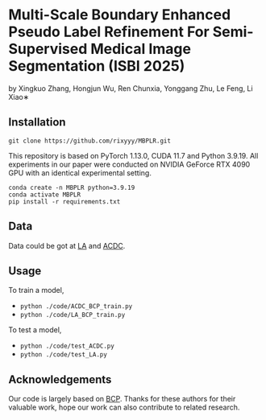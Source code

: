 # Multi-Scale Boundary Enhanced Pseudo Label Refinement For Semi-Supervised Medical Image Segmentation (ISBI 2025)
by Xingkuo Zhang, Hongjun Wu, Ren Chunxia, Yonggang Zhu, Le Feng, Li Xiao∗
## Installation
`git clone https://github.com/rixyyy/MBPLR.git`  
  
This repository is based on PyTorch 1.13.0, CUDA 11.7 and Python 3.9.19. All experiments in our paper were conducted on NVIDIA GeForce RTX 4090 GPU with an identical experimental setting. 
  
```conda create -n MBPLR python=3.9.19```  
`conda activate MBPLR`  
`pip install -r requirements.txt`

## Data
Data could be got at [LA](https://github.com/yulequan/UA-MT/tree/master/data) and [ACDC](https://github.com/HiLab-git/SSL4MIS/tree/master/data/ACDC).

## Usage
To train a model,
  - `python ./code/ACDC_BCP_train.py`   
  - `python ./code/LA_BCP_train.py`
    
To test a model, 
 - `python ./code/test_ACDC.py`    
 - `python ./code/test_LA.py`

## Acknowledgements
Our code is largely based on [BCP](https://github.com/DeepMed-Lab-ECNU/BCP). Thanks for these authors for their valuable work, hope our work can also contribute to related research.
